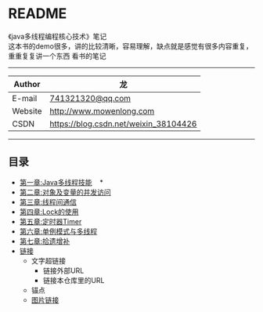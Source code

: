 README
===========================
《java多线程编程核心技术》笔记  
这本书的demo很多，讲的比较清晰，容易理解，缺点就是感觉有很多内容重复，重重复复讲一个东西
看书的笔记

****
	
|Author|龙|
|---|---
|E-mail|741321320@qq.com
|Website|http://www.mowenlong.com
|CSDN|https://blog.csdn.net/weixin_38104426


****
## 目录
* [第一章:Java多线程技能](/chapter1/src/test/Test1.java)
    *
* [第二章:对象及变量的并发访问](/chapter2/src/test/Test1.java)
* [第三章:线程间通信](/chapter3/src/test/Test1.java)
* [第四章:Lock的使用](/chapter4/src/test/Test1.java)
* [第五章:定时器Timer](/chapter5/src/test/Test1.java)
* [第六章:单例模式与多线程](/chapter6/src/test/Test1.java)
* [第七章:拾遗增补](/chapter7/src/test/Test1.java)
* [链接](#链接) 
    * 文字超链接
        *  链接外部URL
        *  链接本仓库里的URL
    *  锚点
    * [图片链接](#图片链接)
